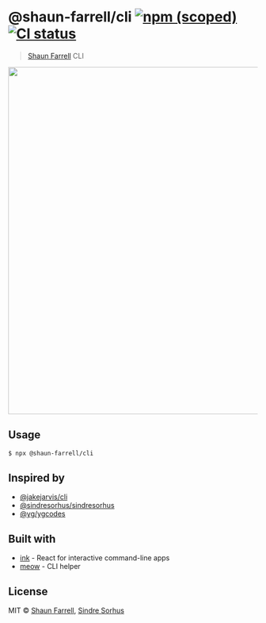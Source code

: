 # @shaun-farrell/cli [![npm (scoped)](https://img.shields.io/npm/v/@shaun-farrell/cli?color=ff69b4&logo=npm)](https://www.npmjs.com/package/@shaun-farrell/cli) [![CI status](https://github.com/shaun-farrell/cli/workflows/CI/badge.svg)](https://github.com/shaun-farrell/cli/actions)

> [Shaun Farrell](https://www.jsclouddev.com/) CLI

<p align="center"><img src="https://raw.githubusercontent.com/jakejarvis/cli/main/screenshot.png" width="700"></p>

## Usage

```sh
$ npx @shaun-farrell/cli
```

## Inspired by

- [@jakejarvis/cli](https://github.com/jakejarvis/cli)
- [@sindresorhus/sindresorhus](https://github.com/sindresorhus/sindresorhus)
- [@yg/ygcodes](https://github.com/yg/ygcodes)

## Built with

- [ink](https://github.com/vadimdemedes/ink) - React for interactive command-line apps
- [meow](https://github.com/sindresorhus/meow) - CLI helper

## License

MIT © [Shaun Farrell](https://www.jsclouddev.com), [Sindre Sorhus](https://sindresorhus.com)
